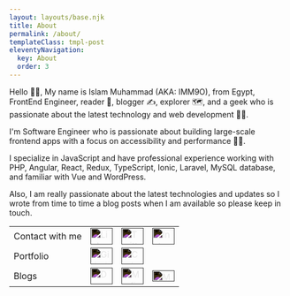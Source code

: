 ```yaml
---
layout: layouts/base.njk
title: About
permalink: /about/
templateClass: tmpl-post
eleventyNavigation:
  key: About
  order: 3
---
```


Hello 🙋‍♂️, My name is Islam Muhammad (AKA: IMM9O), from Egypt, FrontEnd Engineer, reader 📖, blogger ✍, explorer 🗺, and a geek who is passionate about the latest technology and web development 👨‍💻.

I'm Software Engineer who is passionate about building large-scale frontend apps with a focus on accessibility and performance 👨‍💻.

I specialize in JavaScript and have professional experience working with PHP, Angular, React, Redux, TypeScript, Ionic, Laravel, MySQL database, and familiar with Vue and WordPress.

Also, I am really passionate about the latest technologies and updates so I wrote from time to time a blog posts when I am available so please keep in touch.

<table align="center" border="0">
<tr>
  <td>Contact with me</td>
  <td>
    <a href="https://linkedin.com/in/islam-muhammad" target="_blank"><img style="filter: invert(1);" src="https://unpkg.com/simple-icons@v4/icons/linkedin.svg" alt="Linkedin Profile" height="30" width="40" /></a>
  </td>
  <td>
    <a href="https://twitter.com/IMM_9O" target="_blank"><img style="filter: invert(1);" src="https://unpkg.com/simple-icons@v4/icons/twitter.svg" alt="Twitter Profile" height="30" width="40" /></a>
  </td>
  <td>
    <a href="https://www.instagram.com/imm_9o/" target="_blank"><img style="filter: invert(1);" src="https://unpkg.com/simple-icons@v4/icons/instagram.svg" alt="Instagram Profile" height="30" width="40" /></a>
  </td>
</tr>
<tr>
  <td>Portfolio</td>
  <td>
    <a href="https://github.com/IMM9O" target="_blank"><img style="filter: invert(1);" src="https://unpkg.com/simple-icons@v4/icons/github.svg" alt="Github Profile" height="30" width="40" /></a>
  </td>
  <td>
    <a href="https://codepen.io/IMM9O" target="_blank"><img style="filter: invert(1);" src="https://unpkg.com/simple-icons@v4/icons/codepen.svg" alt="Codepen Profile" height="30" width="40" /></a>
  </td>
  <td></td>
</tr>
<tr>
  <td>Blogs</td>
  <td>
  <a href="https://dev.to/IMM9O" target="_blank"><img style="filter: invert(1);" src="https://unpkg.com/simple-icons@v4/icons/dev-dot-to.svg" alt="Dev Profile" height="30" width="40" /></a>
  </td>
  <td>
  <a href="https://IMM9O.medium.com" target="_blank"><img style="filter: invert(1);" src="https://unpkg.com/simple-icons@v4/icons/medium.svg" alt="Medium Profile" height="30" width="40" /></a>
  </td>
  <td>
  <a href="https://imm9o.github.io/feed/feed.xml" target="_blank"><img style="filter: invert(1);" src="https://unpkg.com/simple-icons@v4/icons/rss.svg" alt="My Website Feed" height="20" width="40" /></a>
  </td>
</tr>
</table>
